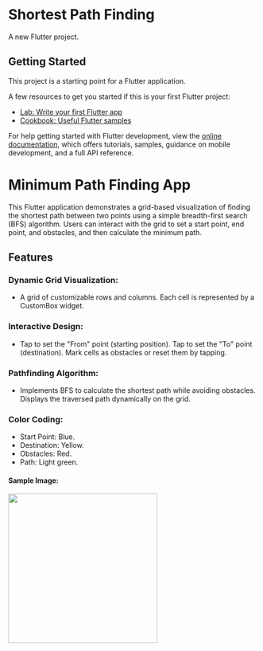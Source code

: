 # Shortest Path Finding

A new Flutter project.

## Getting Started

This project is a starting point for a Flutter application.

A few resources to get you started if this is your first Flutter project:

- [Lab: Write your first Flutter app](https://docs.flutter.dev/get-started/codelab)
- [Cookbook: Useful Flutter samples](https://docs.flutter.dev/cookbook)

For help getting started with Flutter development, view the
[online documentation](https://docs.flutter.dev/), which offers tutorials,
samples, guidance on mobile development, and a full API reference.

# Minimum Path Finding App
This Flutter application demonstrates a grid-based visualization of finding the shortest path between two points using a simple breadth-first search (BFS) algorithm. Users can interact with the grid to set a start point, end point, and obstacles, and then calculate the minimum path.

## Features
### Dynamic Grid Visualization:

- A grid of customizable rows and columns.
 Each cell is represented by a CustomBox widget.
### Interactive Design:

- Tap to set the "From" point (starting position).
 Tap to set the "To" point (destination).
 Mark cells as obstacles or reset them by tapping.
### Pathfinding Algorithm:

- Implements BFS to calculate the shortest path while avoiding obstacles.
 Displays the traversed path dynamically on the grid.
### Color Coding:

- Start Point: Blue.
- Destination: Yellow.
- Obstacles: Red.
- Path: Light green.

#### Sample Image:

<img src="https://github.com/user-attachments/assets/978b9c42-4351-4d32-bf5e-fbdb3fa7d667" width="300"/>
